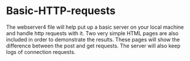 # Basic-HTTP-requests

The webserver4 file will help put up a basic server on your local machine and handle http requests with it. Two very simple HTML pages are also included in order to demonstrate the results. These pages will show the difference between the post and get requests. The server will also keep logs of connection requests. 
